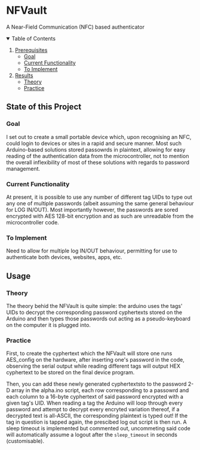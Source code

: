 # NFVault
A Near-Field Communication (NFC) based authenticator

<details open="open">
  <summary>Table of Contents</summary>
  <ol>
    <li>
      <a href="#State of this Project">Prerequisites</a>
      <ul>
        <li><a href="#Goal">Goal</a></li>
        <li><a href="#Current Functionality">Current Functionality</a></li>
        <li><a href="#To Implement">To Implement</a></li>
      </ul>
    </li>
    <li>
      <a href="#Usage">Results</a>
      <ul>
        <li><a href="#Theory">Theory</a></li>
      </ul>
      <ul>
        <li><a href="#Practice">Practice</a></li>
      </ul>
    </li>
  </ol>
</details>

## State of this Project
### Goal
I set out to create a small portable device which, upon recognising an NFC, could login to devices or sites in a rapid and secure manner. Most such Arduino-based solutions stored passowrds in plaintext, allowing for easy reading of the authentication data from the microcontroller, not to mention the overall inflexibility of most of these solutions with regards to password management.
### Current Functionality
At present, it is possible to use any number of different tag UIDs to type out any one of multiple passwords (albeit assuming the same general behaviour for LOG IN/OUT). Most importantly however, the passwords are sored encrypted with AES 128-bit encryption and as such are unreadable from the microcontroller code.
### To Implement
Need to allow for multiple log IN/OUT behaviour, permitting for use to authenticate both devices, websites, apps, etc.
## Usage
### Theory
The theory behid the NFVault is quite simple: the arduino uses the tags' UIDs to decrypt the corresponding password cyphertexts stored on the Arduino and then types those passwords out acting as a pseudo-keyboard on the computer it is plugged into.
### Practice
First, to create the cyphertext which the NFVault will store one runs AES_config on the hardware, after inserting one's password in the code, observing the serial output while reading different tags will output HEX cyphertext to be stored on the final device program.

Then, you can add these newly generated cyphertextsto to the password 2-D array in the alpha.ino script, each row corresponding to a passowrd and each column to a 16-byte cyphertext of said password encrypted with a given tag's UID. When reading a tag the Arduino will loop through every password and attempt to decrypt every encryted variation thereof, if a decrypted text is all-ASCII, the corresponding plaintext is typed out! If the tag in question is tapped again, the prescibed log out script is then run. A sleep timeout is implemented but commented out, uncommeting said code will automatically assume a logout after the ```sleep_timeout``` in seconds (customisable).
